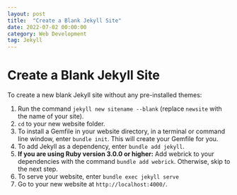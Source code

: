 ```yaml
---
layout: post
title:  "Create a Blank Jekyll Site"
date: 2022-07-02 00:00:00
category: Web Development
tag: Jekyll
---
```


# Create a Blank Jekyll Site

To create a new blank Jekyll site without any pre-installed themes:

1. Run the command `jekyll new sitename --blank` (replace `newsite` with the name of your site).
2. `cd` to your new website folder.
3. To install a Gemfile in your website directory, in a terminal or command line window, enter `bundle init`.  This will create your Gemfile for you.
4. To add Jekyll as a dependency, enter `bundle add jekyll`.
5. <strong>If you are using Ruby version 3.0.0 or higher:</strong> Add webrick to your dependencies with the command `bundle add webrick`. Otherwise, skip to the next step.
6. To serve your website, enter `bundle exec jekyll serve`
7. Go to your new website at <code>http://localhost:4000/</code>.